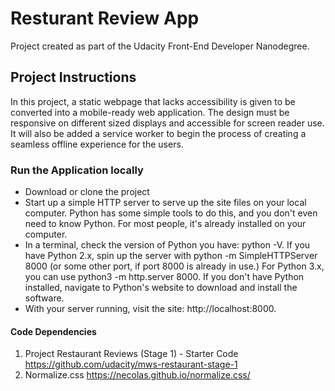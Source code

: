 # Resturant Review App
Project created as part of the Udacity Front-End Developer Nanodegree.

## Project Instructions

In this project, a static webpage that lacks accessibility is given to be converted into a mobile-ready web application. The design must be responsive on different sized displays and accessible for screen reader use. It will also be added a service worker to begin the process of creating a seamless offline experience for the users.

### Run the Application locally

 - Download or clone the project
 - Start up a simple HTTP server to serve up the site files on your local computer. Python has some simple tools to do this, and you don't even need to know Python. For most people, it's already installed on your computer.
 - In a terminal, check the version of Python you have: python -V. If you have Python 2.x, spin up the server with python -m SimpleHTTPServer 8000 (or some other port, if port 8000 is already in use.) For Python 3.x, you can use python3 -m http.server 8000. If you don't have Python installed, navigate to Python's website to download and install the software.
 - With your server running, visit the site: http://localhost:8000.
 
#### Code Dependencies
1. Project Restaurant Reviews (Stage 1) - Starter Code https://github.com/udacity/mws-restaurant-stage-1
2. Normalize.css https://necolas.github.io/normalize.css/
